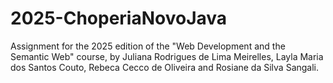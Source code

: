 # 2025-ChoperiaNovoJava
Assignment for the 2025 edition of the "Web Development and the Semantic Web" course, by Juliana Rodrigues de Lima Meirelles, Layla Maria dos Santos Couto, Rebeca Cecco de Oliveira and Rosiane da Silva Sangali.
